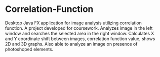 # Correlation-Function
Desktop Java FX application for image analysis utilizing correlation function.
A project developed for coursework.
Analyzes image in the left window and searches the selected area in the right window. Calculates X and Y coordinate shift between images, correlation function value, shows 2D and 3D graphs.
Also able to analyze an image on presence of photoshoped elements.
